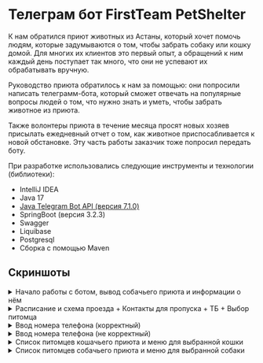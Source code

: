# Телеграм бот FirstTeam PetShelter

К нам обратился приют животных из Астаны, который 
хочет помочь людям, которые задумываются о том, чтобы забрать собаку или кошку домой. Для многих их клиентов это первый опыт, а обращений к ним каждый день поступает так много, что они не успевают их обрабатывать вручную.

Руководство приюта обратилось к нам за помощью: они попросили написать телеграмм-бота, который сможет отвечать на популярные вопросы людей о том, что нужно знать и уметь, чтобы забрать животное из приюта.

Также волонтеры приюта в течение месяца просят новых хозяев присылать ежедневный отчет о том, как животное приспосабливается к новой обстановке. Эту часть работы заказчик тоже попросил передать боту.

При разработке использовались следующие инструменты и технологии (библиотеки):

- IntelliJ IDEA
- Java 17
- [Java Telegram Bot API (версия 7.1.0)](https://github.com/pengrad/java-telegram-bot-api)
- SpringBoot (версия 3.2.3)
- Swagger
- Liquibase
- Postgresql
- Сборка с помощью Maven

## Скриншоты

<details>
    <summary>Начало работы с ботом, вывод собачьего приюта и информации о нём</summary>

![Start-DogShelter-ShelterInfo.png](images/Start-DogShelter-ShelterInfo.png)
</details>
<details>
    <summary>Расписание и схема проезда + Контакты для пропуска + ТБ + Выбор питомца</summary>

![Расписание и схема проезда + Контакты для пропуска + ТБ + Выбор питомца](images/Contacts-SafetyInfo-SelectionPet.png)
</details>
<details>
<summary>Ввод номера телефона (корректный)</summary>

![PhoneNumberCorrect.png](images/PhoneNumberCorrect.png)
</details>
<details>
<summary>Ввод номера телефона (не корректный)</summary>

![PhoneNumberIncorrect.png](images/PhoneNumberIncorrect.png)
</details>
<details>
<summary>Список питомцев кошачьего приюта и меню для выбранной кошки</summary>

![SelectCat.png](images/SelectCat.png)
</details>
<details>
<summary>Список питомцев собачьего приюта и меню для выбранной собаки</summary>

![SelectDog.png](images/SelectDog.png)
</details>
